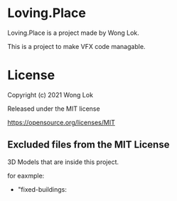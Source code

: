 # Loving.Place

Loving.Place is a project made by Wong Lok.

This is a project to make VFX code managable.

# License

Copyright (c) 2021 Wong Lok

Released under the MIT license

https://opensource.org/licenses/MIT

## Excluded files from the MIT License

3D Models that are inside this project.

for eaxmple:

- "fixed-buildings:
